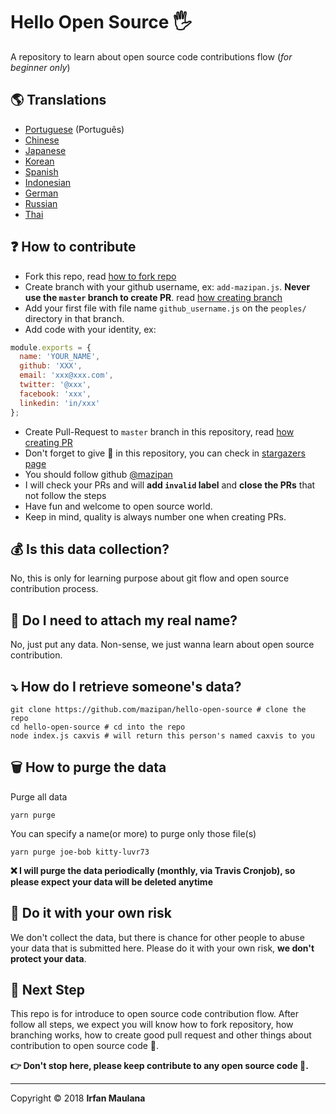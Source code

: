 ﻿# Hello Open Source 🖐️
 

A repository to learn about open source code contributions flow (_for beginner only_)

## 🌎 Translations

- [Portuguese](https://github.com/mazipan/hello-open-source/blob/master/README-PT-BR.md)  (Português)
- [Chinese](https://github.com/mazipan/hello-open-source/blob/master/README-CHI.md) 
- [Japanese](https://github.com/mazipan/hello-open-source/blob/master/README-JP.md)
- [Korean](https://github.com/mazipan/hello-open-source/blob/master/README-KR.md)
- [Spanish](https://github.com/mazipan/hello-open-source/blob/master/README-ES.md)
- [Indonesian](https://github.com/mazipan/hello-open-source/blob/master/README-ID.md)
- [German](https://github.com/mazipan/hello-open-source/blob/master/README-DE.md)
- [Russian](https://github.com/mazipan/hello-open-source/blob/master/README-RU.md)
- [Thai](https://github.com/mazipan/hello-open-source/blob/master/README-TH.md)

## ❓ How to contribute

- Fork this repo, read [how to fork repo](https://help.github.com/articles/fork-a-repo/)
- Create branch with your github username, ex: `add-mazipan.js`. **Never use the `master` branch to create PR**.
  read [how creating branch](https://help.github.com/articles/creating-and-deleting-branches-within-your-repository/)
- Add your first file with file name `github_username.js` on the `peoples/` directory in that branch.
- Add code with your identity, ex:

```js
module.exports = {
  name: 'YOUR_NAME',
  github: 'XXX',
  email: 'xxx@xxx.com',
  twitter: '@xxx',
  facebook: 'xxx',
  linkedin: 'in/xxx'
};
```

- Create Pull-Request to `master` branch in this repository, read [how creating PR](https://help.github.com/articles/creating-a-pull-request/)
- Don't forget to give 🌟 in this repository, you can check in [stargazers page](https://github.com/mazipan/hello-open-source/stargazers)
- You should follow github [@mazipan](https://github.com/mazipan)
- I will check your PRs and will **add `invalid` label** and **close the PRs** that not follow the steps
- Have fun and welcome to open source world.
- Keep in mind, quality is always number one when creating PRs.

## 💰 Is this data collection?

No, this is only for learning purpose about git flow and open source contribution process.

## 🥶 Do I need to attach my real name?

No, just put any data. Non-sense, we just wanna learn about open source contribution.

## ⤵️ How do I retrieve someone's data?

```shell
git clone https://github.com/mazipan/hello-open-source # clone the repo
cd hello-open-source # cd into the repo
node index.js caxvis # will return this person's named caxvis to you
```

## 🗑️ How to purge the data

Purge all data

```shell
yarn purge
```

 You can specify a name(or more) to purge only those file(s)

```shell
yarn purge joe-bob kitty-luvr73
```

**❌ I will purge the data periodically (monthly, via Travis Cronjob), so please expect your data will be deleted anytime**

## 🙈 Do it with your own risk

We don't collect the data, but there is chance for other people to abuse your data that is submitted here. Please do it with your own risk, **we don't protect your data**.

## 🚶 Next Step

This repo is for introduce to open source code contribution flow.
After follow all steps, we expect you will know how to fork repository, how branching works, how to create good pull request and other things about contribution to open source code 🥳.

**👉 Don't stop here, please keep contribute to any open source code 🙏.**

---

Copyright © 2018 **Irfan Maulana**
